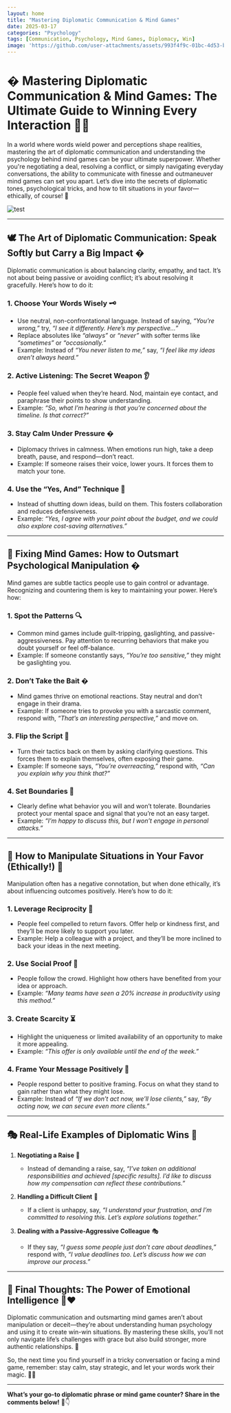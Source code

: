 ```yaml
---
layout: home
title: "Mastering Diplomatic Communication & Mind Games"
date: 2025-03-17
categories: "Psychology"
tags: [Communication, Psychology, Mind Games, Diplomacy, Win]
image: 'https://github.com/user-attachments/assets/993f4f9c-01bc-4d53-bb13-01a67d8811fc'
---
```


# �️ **Mastering Diplomatic Communication & Mind Games: The Ultimate Guide to Winning Every Interaction** 🧠✨

In a world where words wield power and perceptions shape realities, mastering the art of diplomatic communication and understanding the psychology behind mind games can be your ultimate superpower. Whether you're negotiating a deal, resolving a conflict, or simply navigating everyday conversations, the ability to communicate with finesse and outmaneuver mind games can set you apart. Let’s dive into the secrets of diplomatic tones, psychological tricks, and how to tilt situations in your favor—ethically, of course! 🌟

![test](https://github.com/user-attachments/assets/993f4f9c-01bc-4d53-bb13-01a67d8811fc)

---

## 🕊️ **The Art of Diplomatic Communication: Speak Softly but Carry a Big Impact** �️

Diplomatic communication is about balancing clarity, empathy, and tact. It’s not about being passive or avoiding conflict; it’s about resolving it gracefully. Here’s how to do it:

### 1. **Choose Your Words Wisely** 🗝️  
   - Use neutral, non-confrontational language. Instead of saying, *“You’re wrong,”* try, *“I see it differently. Here’s my perspective…”*  
   - Replace absolutes like *“always”* or *“never”* with softer terms like *“sometimes”* or *“occasionally.”*  
   - Example: Instead of *“You never listen to me,”* say, *“I feel like my ideas aren’t always heard.”*  

### 2. **Active Listening: The Secret Weapon** 👂  
   - People feel valued when they’re heard. Nod, maintain eye contact, and paraphrase their points to show understanding.  
   - Example: *“So, what I’m hearing is that you’re concerned about the timeline. Is that correct?”*  

### 3. **Stay Calm Under Pressure** �  
   - Diplomacy thrives in calmness. When emotions run high, take a deep breath, pause, and respond—don’t react.  
   - Example: If someone raises their voice, lower yours. It forces them to match your tone.  

### 4. **Use the “Yes, And” Technique** 🤝  
   - Instead of shutting down ideas, build on them. This fosters collaboration and reduces defensiveness.  
   - Example: *“Yes, I agree with your point about the budget, and we could also explore cost-saving alternatives.”*  

---

## 🧠 **Fixing Mind Games: How to Outsmart Psychological Manipulation** �️

Mind games are subtle tactics people use to gain control or advantage. Recognizing and countering them is key to maintaining your power. Here’s how:

### 1. **Spot the Patterns** 🔍  
   - Common mind games include guilt-tripping, gaslighting, and passive-aggressiveness. Pay attention to recurring behaviors that make you doubt yourself or feel off-balance.  
   - Example: If someone constantly says, *“You’re too sensitive,”* they might be gaslighting you.  

### 2. **Don’t Take the Bait** �️  
   - Mind games thrive on emotional reactions. Stay neutral and don’t engage in their drama.  
   - Example: If someone tries to provoke you with a sarcastic comment, respond with, *“That’s an interesting perspective,”* and move on.  

### 3. **Flip the Script** 🔄  
   - Turn their tactics back on them by asking clarifying questions. This forces them to explain themselves, often exposing their game.  
   - Example: If someone says, *“You’re overreacting,”* respond with, *“Can you explain why you think that?”*  

### 4. **Set Boundaries** 🚧  
   - Clearly define what behavior you will and won’t tolerate. Boundaries protect your mental space and signal that you’re not an easy target.  
   - Example: *“I’m happy to discuss this, but I won’t engage in personal attacks.”*  

---

## 🎯 **How to Manipulate Situations in Your Favor (Ethically!)** 🌟

Manipulation often has a negative connotation, but when done ethically, it’s about influencing outcomes positively. Here’s how to do it:

### 1. **Leverage Reciprocity** 🤲  
   - People feel compelled to return favors. Offer help or kindness first, and they’ll be more likely to support you later.  
   - Example: Help a colleague with a project, and they’ll be more inclined to back your ideas in the next meeting.  

### 2. **Use Social Proof** 👥  
   - People follow the crowd. Highlight how others have benefited from your idea or approach.  
   - Example: *“Many teams have seen a 20% increase in productivity using this method.”*  

### 3. **Create Scarcity** ⏳  
   - Highlight the uniqueness or limited availability of an opportunity to make it more appealing.  
   - Example: *“This offer is only available until the end of the week.”*  

### 4. **Frame Your Message Positively** 🌈  
   - People respond better to positive framing. Focus on what they stand to gain rather than what they might lose.  
   - Example: Instead of *“If we don’t act now, we’ll lose clients,”* say, *“By acting now, we can secure even more clients.”*  

---

## 🎭 **Real-Life Examples of Diplomatic Wins** 🌟

1. **Negotiating a Raise** 💼  
   - Instead of demanding a raise, say, *“I’ve taken on additional responsibilities and achieved [specific results]. I’d like to discuss how my compensation can reflect these contributions.”*  

2. **Handling a Difficult Client** 🤝  
   - If a client is unhappy, say, *“I understand your frustration, and I’m committed to resolving this. Let’s explore solutions together.”*  

3. **Dealing with a Passive-Aggressive Colleague** 🎭  
   - If they say, *“I guess some people just don’t care about deadlines,”* respond with, *“I value deadlines too. Let’s discuss how we can improve our process.”*  

---

## 🧩 **Final Thoughts: The Power of Emotional Intelligence** 🧠❤️

Diplomatic communication and outsmarting mind games aren’t about manipulation or deceit—they’re about understanding human psychology and using it to create win-win situations. By mastering these skills, you’ll not only navigate life’s challenges with grace but also build stronger, more authentic relationships. 🌟

So, the next time you find yourself in a tricky conversation or facing a mind game, remember: stay calm, stay strategic, and let your words work their magic. 🎩✨  

---

**What’s your go-to diplomatic phrase or mind game counter? Share in the comments below!** 💬👇
